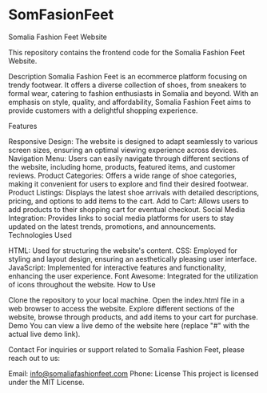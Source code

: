 # SomFasionFeet
Somalia Fashion Feet Website

This repository contains the frontend code for the Somalia Fashion Feet Website.

Description
Somalia Fashion Feet is an ecommerce platform focusing on trendy footwear. It offers a diverse collection of shoes, from sneakers to formal wear, catering to fashion enthusiasts in Somalia and beyond. With an emphasis on style, quality, and affordability, Somalia Fashion Feet aims to provide customers with a delightful shopping experience.

Features

Responsive Design: The website is designed to adapt seamlessly to various screen sizes, ensuring an optimal viewing experience across devices.
Navigation Menu: Users can easily navigate through different sections of the website, including home, products, featured items, and customer reviews.
Product Categories: Offers a wide range of shoe categories, making it convenient for users to explore and find their desired footwear.
Product Listings: Displays the latest shoe arrivals with detailed descriptions, pricing, and options to add items to the cart.
Add to Cart: Allows users to add products to their shopping cart for eventual checkout.
Social Media Integration: Provides links to social media platforms for users to stay updated on the latest trends, promotions, and announcements.
Technologies Used

HTML: Used for structuring the website's content.
CSS: Employed for styling and layout design, ensuring an aesthetically pleasing user interface.
JavaScript: Implemented for interactive features and functionality, enhancing the user experience.
Font Awesome: Integrated for the utilization of icons throughout the website.
How to Use

Clone the repository to your local machine.
Open the index.html file in a web browser to access the website.
Explore different sections of the website, browse through products, and add items to your cart for purchase.
Demo
You can view a live demo of the website here (replace "#" with the actual live demo link).

Contact
For inquiries or support related to Somalia Fashion Feet, please reach out to us:

Email: info@somaliafashionfeet.com
Phone: 
License
This project is licensed under the MIT License.

